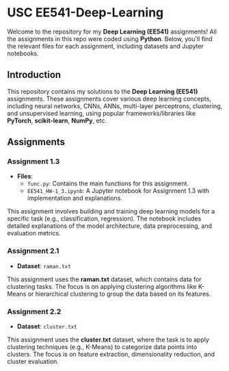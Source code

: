# USC EE541-Deep-Learning
Welcome to the repository for my **Deep Learning (EE541)** assignments! All the assignments in this repo were coded using **Python**. Below, you'll find the relevant files for each assignment, including datasets and Jupyter notebooks.

## Introduction
This repository contains my solutions to the **Deep Learning (EE541)** assignments. These assignments cover various deep learning concepts, including neural networks, CNNs, ANNs, multi-layer perceptrons, clustering, and unsupervised learning, using popular frameworks/libraries like **PyTorch**, **scikit-learn**, **NumPy**, etc.

## Assignments
### Assignment 1.3
- **Files**:
  - `func.py`: Contains the main functions for this assignment.
  - `EE541_HW-1_3.ipynb`: A Jupyter notebook for Assignment 1.3 with implementation and explanations.
  
This assignment involves building and training deep learning models for a specific task (e.g., classification, regression). The notebook includes detailed explanations of the model architecture, data preprocessing, and evaluation metrics.

### Assignment 2.1
- **Dataset**: `raman.txt`
  
This assignment uses the **raman.txt** dataset, which contains data for clustering tasks. The focus is on applying clustering algorithms like K-Means or hierarchical clustering to group the data based on its features.

### Assignment 2.2
- **Dataset**: `cluster.txt`
  
This assignment uses the **cluster.txt** dataset, where the task is to apply clustering techniques (e.g., K-Means) to categorize data points into clusters. The focus is on feature extraction, dimensionality reduction, and cluster evaluation.
